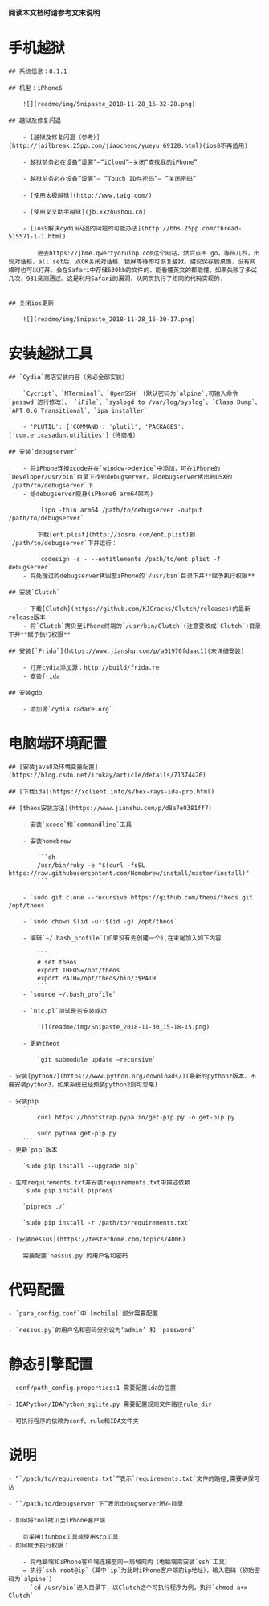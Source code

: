 __阅读本文档时请参考文末说明__

# 手机越狱

    ## 系统信息：8.1.1

    ## 机型：iPhone6

        ![](readme/img/Snipaste_2018-11-28_16-32-28.png)

    ## 越狱及修复闪退

        - [越狱及修复闪退（参考）](http://jailbreak.25pp.com/jiaocheng/yueyu_69128.html)(ios8不再适用)

        - 越狱前务必在设备”设置”—“iCloud”—关闭“查找我的iPhone”

        - 越狱前务必在设备”设置”— ”Touch ID与密码”— ”关闭密码”

        - [使用太极越狱](http://www.taig.com/)

        - [使用叉叉助手越狱](jb.xxzhushou.cn)

        - [ios9解决cydia闪退的问题的可能办法](http://bbs.25pp.com/thread-515571-1-1.html)

            进去https://jbme.qwertyoruiop.com这个网站，然后点击 go，等待几秒，出现对话框，all set后，点OK关闭对话框，锁屏等待即可恢复越狱。建议保存到桌面，没有网络时也可以打开。会在Safari中存储630kb的文件的，能看懂英文的都能懂，如果失败了多试几次，931亲测通过。这是利用Safari的漏洞，从网页执行了相同的代码实现的.


    ## 关闭ios更新

        ![](readme/img/Snipaste_2018-11-28_16-30-17.png)


# 安装越狱工具

    ## `Cydia`商店安装内容（务必全部安装）

        `Cycript`、`MTerminal`、`OpenSSH` (默认密码为`alpine`,可输入命令`passwd`进行修改)、 `iFile`、`syslogd to /var/log/syslog`、`Class Dump`、`APT 0.6 Transitional`、`ipa installer`

        - 'PLUTIL': {'COMMAND': 'plutil', 'PACKAGES': ['com.ericasadun.utilities']（待商榷）

    ## 安装`debugserver`
        
        - 将iPhone连接xcode并在`window->device`中添加，可在iPhone的`Developer/usr/bin`目录下找到debugserver，将debugserver拷出到OSX的`/path/to/debugserver`下
        - 给debugserver瘦身(iPhone6 arm64架构)

            `lipo -thin arm64 /path/to/debugserver -output /path/to/debugserver`

            下载[ent.plist](http://iosre.com/ent.plist)到`/path/to/debugserver`下并运行：
            
            `codesign -s - --entitlements /path/to/ent.plist -f debugserver`
        - 将处理过的debugserver拷回至iPhone的`/usr/bin`目录下并**赋予执行权限**
    
    ## 安装`Clutch`

        - 下载[Clutch](https://github.com/KJCracks/Clutch/releases)的最新release版本
        - 将`Clutch`拷贝至iPhone终端的`/usr/bin/Clutch`(注意要改成`Clutch`)目录下并**赋予执行权限**

    ## 安装[`Frida`](https://www.jianshu.com/p/a01970fdaac1)(未详细安装)

        - 打开cydia添加源：http://build/frida.re
        - 安装frida
    
    ## 安装gdb

        - 添加源`cydia.radare.org`
    
    

# 电脑端环境配置

    ## [安装java8及环境变量配置](https://blog.csdn.net/irokay/article/details/71374426)

    ## [下载ida](https://xclient.info/s/hex-rays-ida-pro.html)

    ## [theos安装方法](https://www.jianshu.com/p/d8a7e0381ff7)

        - 安装`xcode`和`commandline`工具

        - 安装homebrew
            
            ```sh
            /usr/bin/ruby -e "$(curl -fsSL https://raw.githubusercontent.com/Homebrew/install/master/install)"
            ```
        
        - `sudo git clone --recursive https://github.com/theos/theos.git /opt/theos`

        - `sudo chown $(id -u):$(id -g) /opt/theos`

        - 编辑`~/.bash_profile`(如果没有先创建一个),在末尾加入如下内容

            ```
            # set theos
            export THEOS=/opt/theos
            export PATH=/opt/theos/bin/:$PATH`
            ```
        - `source ~/.bash_profile`

        - `nic.pl`测试是否安装成功

            ![](readme/img/Snipaste_2018-11-30_15-18-15.png)
        
        - 更新theos

            `git submodule update –recursive`

    - 安装[python2](https://www.python.org/downloads/)(最新的python2版本，不要安装python3，如果系统已经预装python2则可忽略)

    - 安装pip
        ```
            curl https://bootstrap.pypa.io/get-pip.py -o get-pip.py
 
            sudo python get-pip.py
        ```
    - 更新`pip`版本

        `sudo pip install --upgrade pip`

    - 生成requirements.txt并安装requirements.txt中描述依赖
        `sudo pip install pipreqs`

        `pipreqs ./`

        `sudo pip install -r /path/to/requirements.txt`
    
    - [安装nessus](https://testerhome.com/topics/4006)

        需要配置`nessus.py`的用户名和密码

# 代码配置

    - `para_config.conf`中`[mobile]`部分需要配置

    - `nessus.py`的用户名和密码分别设为‘admin’ 和 ‘password’

# 静态引擎配置
    
    - conf/path_config.properties:1 需要配置ida的位置
    
    - IDAPython/IDAPython_sqlite.py 需要配置规则文件路径rule_dir

    - 可执行程序的依赖为conf、rule和IDA文件夹

# 说明

    - “`/path/to/requirements.txt`”表示`requirements.txt`文件的路径,需要确保可达

    - “`/path/to/debugserver`下”表示debugserver所在目录

    - 如何将tool拷贝至iPhone客户端

        可采用ifunbox工具或使用scp工具
    - 如何赋予执行权限：
        
        - 将电脑端和iPhone客户端连接至同一局域网内（电脑端需安装`ssh`工具）
        = 执行`ssh root@ip`（其中`ip`为此时iPhone客户端的ip地址），输入密码（初始密码为`alpine`）
        - `cd /usr/bin`进入目录下，以Clutch这个可执行程序为例，执行`chmod a+x Clutch`